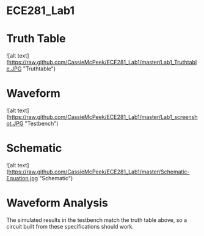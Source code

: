 ECE281_Lab1
===========

# Truth Table
![alt text] (https://raw.github.com/CassieMcPeek/ECE281_Lab1/master/Lab1_Truthtable.JPG "Truthtable")

# Waveform
![alt text] (https://raw.github.com/CassieMcPeek/ECE281_Lab1/master/Lab1_screenshot.JPG "Testbench")

# Schematic
![alt text] (https://raw.github.com/CassieMcPeek/ECE281_Lab1/master/Schematic-Equation.jpg "Schematic")

# Waveform Analysis
The simulated results in the testbench match the truth table above, so a circuit built from these specifications should work.
